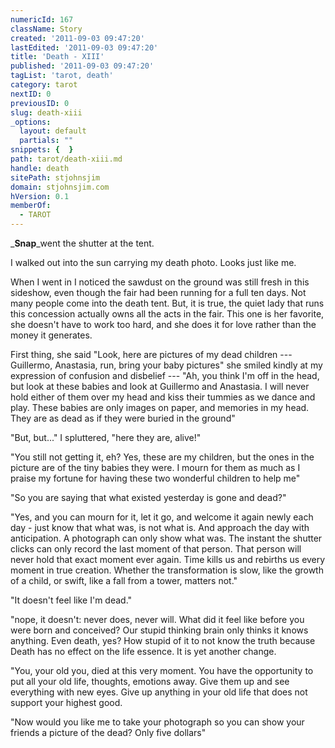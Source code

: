 ```yaml
---
numericId: 167
className: Story
created: '2011-09-03 09:47:20'
lastEdited: '2011-09-03 09:47:20'
title: 'Death - XIII'
published: '2011-09-03 09:47:20'
tagList: 'tarot, death'
category: tarot
nextID: 0
previousID: 0
slug: death-xiii
_options:
  layout: default
  partials: ""
snippets: {  }
path: tarot/death-xiii.md
handle: death
sitePath: stjohnsjim
domain: stjohnsjim.com
hVersion: 0.1
memberOf:
  - TAROT
---
```

 _**Snap**_went the shutter at the tent.

I walked out into the sun carrying my death photo. Looks just like me.

When I went in I noticed the sawdust on the ground was still fresh in this sideshow, even though the fair had been running for a full ten days. Not many people come into the death tent. But, it is true, the quiet lady that runs this concession actually owns all the acts in the fair. This one is her favorite, she doesn't have to work too hard, and she does it for love rather than the money it generates.

First thing, she said "Look, here are pictures of my dead children --- Guillermo, Anastasia, run, bring your baby pictures" she smiled kindly at my expression of confusion and disbelief --- "Ah, you think I'm off in the head, but look at these babies and look at Guillermo and Anastasia. I will never hold either of them over my head and kiss their tummies as we dance and play. These babies are only images on paper, and memories in my head. They are as dead as if they were buried in the ground"

"But, but..." I spluttered, "here they are, alive!"

"You still not getting it, eh? Yes, these are my children, but the ones in the picture are of the tiny babies they were. I mourn for them as much as I praise my fortune for having these two wonderful children to help me"

"So you are saying that what existed yesterday is gone and dead?"

"Yes, and you can mourn for it, let it go, and welcome it again newly each day - just know that what was, is not what is. And approach the day with anticipation. A photograph can only show what was. The instant the shutter clicks can only record the last moment of that person. That person will never hold that exact moment ever again. Time kills us and rebirths us every moment in true creation. Whether the transformation is slow, like the growth of a child, or swift, like a fall from a tower, matters not."

"It doesn't feel like I'm dead."

"nope, it doesn't: never does, never will. What did it feel like before you were born and conceived? Our stupid thinking brain only thinks it knows anything. Even death, yes? How stupid of it to not know the truth because Death has no effect on the life essence. It is yet another change.

"You, your old you, died at this very moment. You have the opportunity to put all your old life, thoughts, emotions away. Give them up and see everything with new eyes. Give up anything in your old life that does not support your highest good.

"Now would you like me to take your photograph so you can show your friends a picture of the dead? Only five dollars"

